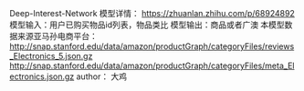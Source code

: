 Deep-Interest-Network
模型详情： https://zhuanlan.zhihu.com/p/68924892
模型输入：用户已购买物品id列表，物品类比
模型输出：商品或者广澳
本模型数据来源亚马孙电商平台： 
http://snap.stanford.edu/data/amazon/productGraph/categoryFiles/reviews_Electronics_5.json.gz
http://snap.stanford.edu/data/amazon/productGraph/categoryFiles/meta_Electronics.json.gz
author： 大鸡